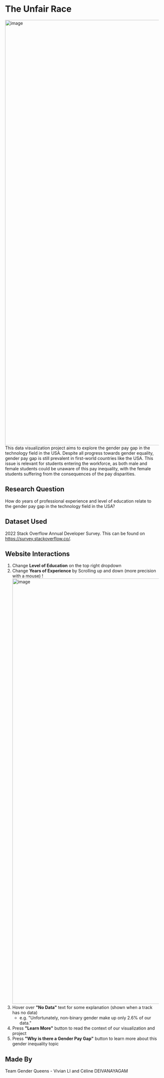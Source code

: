# The Unfair Race
<img width="1392" alt="image" src="https://github.com/user-attachments/assets/2bdca92f-5efb-422d-921e-7ac598c24cc4" />
This data visualization project aims to explore the gender pay gap in the technology field in the USA. Despite all progress towards gender equality, gender pay gap is still prevalent in first-world countries like the USA. This issue is relevant for students entering the workforce, as both male and female students could be unaware of this pay inequality, with the female students
suffering from the consequences of the pay disparities.

## Research Question 
How do years of professional experience and level of education relate to the gender pay gap in the technology field in the USA?
## Dataset Used
2022 Stack Overflow Annual Developer Survey. This can be found on https://survey.stackoverflow.co/. 
## Website Interactions
1. Change **Level of Education** on the top right dropdown
2. Change **Years of Experience** by Scrolling up and down (more precision with a mouse)
  !<img width="1392" alt="image" src="https://github.com/user-attachments/assets/1e728d56-f158-45cf-b43a-870c59504ddb" />
3. Hover over **"No Data"** text for some explanation (shown when a track has no data)
   - e.g. "Unfortunately, non-binary gender make up only 2.6% of our data."
4. Press **"Learn More"** button to read the context of our visualization and project
5. Press **"Why is there a Gender Pay Gap"** button to learn more about this gender inequality topic

## Made By
Team Gender Queens - Vivian LI and Céline DEIVANAYAGAM
